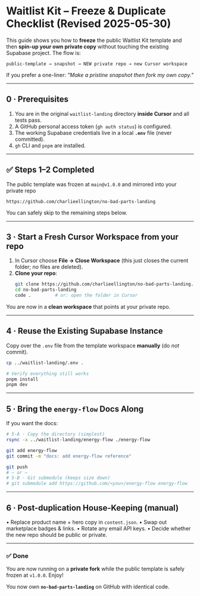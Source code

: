 # Waitlist Kit – Freeze & Duplicate Checklist (Revised 2025-05-30)

This guide shows you how to **freeze** the public Waitlist Kit template and then **spin-up your own private copy** without touching the existing Supabase project.  The flow is:

```
public-template → snapshot → NEW private repo → new Cursor workspace
```

If you prefer a one-liner: *"Make a pristine snapshot then fork my own copy."*

---

## 0 · Prerequisites
1. You are in the original `waitlist-landing` directory **inside Cursor** and all tests pass.
2. A GitHub personal access token (`gh auth status`) is configured.
3. The working Supabase credentials live in a local **`.env`** file (never committed).
4. `gh` CLI and `pnpm` are installed.

---

## ✅ Steps 1–2 Completed

The public template was frozen at `main@v1.0.0` and mirrored into your private repo

```
https://github.com/charlieellington/no-bad-parts-landing
```

You can safely skip to the remaining steps below.

---

## 3 · Start a **Fresh Cursor Workspace** from your repo
1. In Cursor choose **File → Close Workspace** (this just closes the current folder; *no* files are deleted).
2. **Clone your repo**:
   ```bash
   git clone https://github.com/charlieellington/no-bad-parts-landing.git
   cd no-bad-parts-landing
   code .         # or: open the folder in Cursor
   ```
You are now in a **clean workspace** that points at your private repo.

---

## 4 · Reuse the Existing Supabase Instance
Copy over the `.env` file from the template workspace **manually** (do *not* commit).

```bash
cp ../waitlist-landing/.env .

# Verify everything still works
pnpm install
pnpm dev
```

---

## 5 · Bring the `energy-flow` Docs Along
If you want the docs:

```bash
# 5-A · Copy the directory (simplest)
rsync -a ../waitlist-landing/energy-flow ./energy-flow

git add energy-flow
git commit -m "docs: add energy-flow reference"

git push
# — or —
# 5-B · Git submodule (keeps size down)
# git submodule add https://github.com/<you>/energy-flow energy-flow
```

---

## 6 · Post-duplication House-Keeping (manual)
• Replace product name + hero copy in `content.json`.
• Swap out marketplace badges & links.
• Rotate any email API keys.
• Decide whether the new repo should be public or private.

---

### ✅ Done
You are now running on a **private fork** while the public template is safely frozen at `v1.0.0`. Enjoy! 

You now own **`no-bad-parts-landing`** on GitHub with identical code. 
